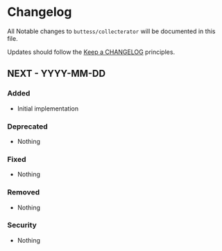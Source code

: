 # Changelog

All Notable changes to `buttess/collecterator` will be documented in this file.

Updates should follow the [Keep a CHANGELOG](http://keepachangelog.com/) principles.

## NEXT - YYYY-MM-DD

### Added
- Initial implementation

### Deprecated
- Nothing

### Fixed
- Nothing

### Removed
- Nothing

### Security
- Nothing
